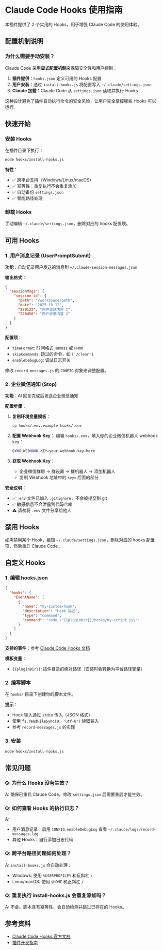 # Claude Code Hooks 使用指南

本插件提供了 2 个实用的 Hooks，用于增强 Claude Code 的使用体验。

## 配置机制说明

### 为什么需要手动安装？

Claude Code 采用**显式配置机制**来保障安全性和用户控制：

1. **插件提供**：`hooks.json` 定义可用的 Hooks 配置
2. **用户安装**：通过 `install-hooks.js` 将配置写入 `~/.claude/settings.json`
3. **Claude 加载**：Claude Code 从 `settings.json` 读取并执行 Hooks

这种设计避免了插件自动执行命令的安全风险，让用户完全掌控哪些 Hooks 可以运行。

## 快速开始

### 安装 Hooks

在插件目录下执行：

```bash
node hooks/install-hooks.js
```

**特性**：
- ✅ 跨平台支持（Windows/Linux/macOS）
- ✅ 幂等性：重复执行不会重复添加
- ✅ 自动备份 `settings.json`
- ✅ 智能路径处理

### 卸载 Hooks

手动编辑 `~/.claude/settings.json`，删除对应的 hooks 配置项。

## 可用 Hooks

### 1. 用户消息记录 (UserPromptSubmit)

**功能**：自动记录用户发送的消息到 `~/.claude/session-messages.json`

**输出格式**：
```json
{
  "sessionMsgs": {
    "session-id": {
      "path": "/workspace/path",
      "date": "2025-10-12",
      "220123": "用户消息内容 1",
      "220456": "用户消息内容 2"
    }
  }
}
```

**配置项**：
- `timeFormat`: 时间格式 `HHmmss` 或 `HHmm`
- `skipCommands`: 跳过的命令，如 `['/clear']`
- `enableDebugLog`: 调试日志开关

修改 `record-messages.js` 的 `CONFIG` 对象来调整配置。

### 2. 企业微信通知 (Stop)

**功能**：AI 回复完成后发送企业微信通知

**配置步骤**：

1. **复制环境变量模板**：
   ```bash
   cp hooks/.env.example hooks/.env
   ```

2. **配置 Webhook Key**：
   编辑 `hooks/.env`，填入你的企业微信机器人 webhook key：
   ```bash
   QYWX_WEBHOOK_KEY=your-webhook-key-here
   ```

3. **获取 Webhook Key**：
   - 企业微信群聊 → 群设置 → 群机器人 → 添加机器人
   - 复制 Webhook 地址中的 `key=` 后面的部分

**安全说明**：
- ✅ `.env` 文件已加入 `.gitignore`，不会被提交到 git
- ✅ 敏感信息不会泄露到代码仓库
- ⚠️ 请勿将 `.env` 文件分享给他人

## 禁用 Hooks

如需禁用某个 Hook，编辑 `~/.claude/settings.json`，删除对应的 hooks 配置项，然后重启 Claude Code。

## 自定义 Hooks

### 1. 编辑 hooks.json

```json
{
  "hooks": {
    "EventName": [
      {
        "name": "my-custom-hook",
        "description": "Hook 描述",
        "type": "command",
        "command": "node \"{{pluginDir}}/hooks/my-script.js\""
      }
    ]
  }
}
```

**支持的事件**：参考 [Claude Code Hooks 文档](https://docs.claude.com/en/docs/claude-code/hooks)

**模板变量**：
- `{{pluginDir}}`: 插件目录的绝对路径（安装时会转换为平台路径变量）

### 2. 编写脚本

在 `hooks/` 目录下创建你的脚本文件。

**提示**：
- Hook 输入通过 `stdin` 传入（JSON 格式）
- 使用 `fs.readFileSync(0, 'utf-8')` 读取输入
- 参考 `record-messages.js` 的实现

### 3. 安装

```bash
node hooks/install-hooks.js
```

## 常见问题

### Q: 为什么 Hooks 没有生效？

A: 确保已重启 Claude Code。修改 `settings.json` 后需要重启才能生效。

### Q: 如何查看 Hooks 的执行日志？

A:
- 用户消息记录：启用 `CONFIG.enableDebugLog` 查看 `~/.claude/logs/record-messages.log`
- 其他 Hooks：自行添加日志代码

### Q: 跨平台路径问题如何处理？

A: `install-hooks.js` 会自动处理：
- Windows: 使用 `%USERPROFILE%` 和反斜杠 `\`
- Linux/macOS: 使用 `$HOME` 和正斜杠 `/`

### Q: 重复执行 install-hooks.js 会重复添加吗？

A: 不会。脚本具有幂等性，会自动检测并跳过已存在的 Hooks。

## 参考资料

- [Claude Code Hooks 官方文档](https://docs.claude.com/en/docs/claude-code/hooks)
- [插件开发指南](../README.md)
